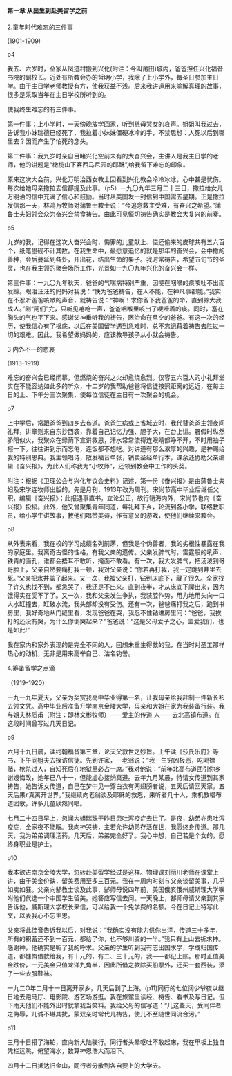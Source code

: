 


#### 第一章 从出生到赴美留学之前 



2.童年时代难忘的三件事

(1901-1909)



p4



我五、六岁时，全家从凤迹村搬到兴化(附注：今叫莆田)城内，爸爸担任兴化福音书院的副校长。近处有所教会办的哲明小学，我除了上小学外，每圣日参加主日学。由于主日学老师教授有方，使我获益不浅。后来我讲道用来喻解真理的故事，很多是采取当年在主日学校所听到的。


使我终生难忘的有三件事。

第一件事：上小学时，一天傍晚放学回家，听到慈母哭女的哀声。姐姐叫我过去，告诉我小妹瑞德已经死了，我拉着小妹妹僵硬冰冷的手，不禁思想：人死以后到哪里去？因而产生了怕死的念头。

第二件事：我九岁时亲自目睹兴化空前未有的大奋兴会，主讲人是我主日学的老师，他的讲题是“橄榄山下客西马尼园的耶稣”,给我留下难忘的印象。

原来这次大会前，兴化万明治西女教士因看到兴化教会冷冷冰冰，心中甚是忧伤。每次给她母亲撒拉去信都提及此事。（p5）一九〇九年三月二十三日，撒拉给女儿万明治的信中充满了信心和鼓励。当时从美国发一封信到中国需五星期。正是撒拉发信那一天，林鸿万牧师对蒲鲁士教士说：“今追念救主受难，有奋兴之希望。”蒲鲁士夫妇领会众为奋兴会禁食祷告。由此可见恒切祷告确实是教会大复兴的前奏。



p5


九岁的我，记得在这次大奋兴会时，悔罪的儿童献上、偿还偷来的皮球共有五六百个，纸笔墨砚不计其数。在我生命中，最愿意追忆的就是那年的奋兴会，会中撒的善种，会后蔓延到各处，开出花，结出生命的果子。我时常祷告，希望五旬节的圣灵，也在我主领的聚会场所工作，光景如一九〇九年兴化的奋兴会一样。

第三件事：一九〇九年秋天，爸爸的气喘病特别严重，因哽在咽喉的痰咳吐不出而发躁。眼泪汪汪的妈妈对我说：“快为爸爸祷告，在人不能，在神凡事都能。”我实在不忍听爸爸咳嗽的声音，就祷告说：“神啊！求你留下我爸爸的命，直到养大我成人。”刚“阿们”完，只听见喀呛一声，爸爸咽喉里咳出了哽噎着的痰。同时，塞在胸头的气也平下来。感谢父神垂听我的祷告，医治命在旦夕的爸爸。有这一次的经历，使我信心有了根底，以后在美国留学遇到急难时，总不忘记藉着祷告去胜过一切的艰难。因此，我希望做妈妈的，应该教导孩子从小就会祷告。



3  内外不一的悲哀

(1913-1919)



难忘的奋兴会已经闭幕，但燃烧的奋兴之火却愈烧愈烈。仅容五六百人的小礼拜堂实在不能容纳如此多的听众，十二岁的我帮助爸爸将信徒按照距离的远近，在每主日的上、下午分三次聚集，使每位信徒在主日有一次聚会的机会。



p7


上中学后，常跟爸爸到四乡去布道。爸爸生病或上省城去时，我代替爸爸主领夜间礼拜，讲章则来自东抄西袭，靠着自己记忆力强、胆子大，在台上讲。暑假时纵然骄阳似火，我聚众在绿荫下宣讲救恩，汗水常常流得连眼睛都睁不开，不时用袖子擦一下。往往讲到乐而忘倦，连饭都不想吃。对讲道有那么浓厚的兴趣，是神赐给我的特别恩典。我主领唱诗，散发福音单张，销卖圣经单行本，课余还协助父亲编辑《奋兴报》，为此人们称我为“小牧师”，还领到教会中工作的头奖。

附注：根据《卫理公会与兴化年议会史料》记述，第一份《奋兴报》是由蒲鲁士夫妇及宋学连牧师出版的，先是月刊，1913年改为周刊。宋尚节高中毕业后继任父职，编辑《奋兴报》；此报遇事直书，立论公正，故行销海内外，宋尚节也向《奋兴报》投稿。此外，他又曾聚集青年同道，每礼拜下乡，轮流到各小学，联络教职员，给小学生讲故事，教他们唱赞美诗，作有意义的游戏，使他们继续来教会。



p8


从外表来看，我在校的学习成绩名列前茅，但我是个伪善者，我的劣根性暴露在我的家庭里。我离奇古怪的性格，有我父亲的遗传。父亲发脾气时，雷霆般的吼声，铁青的面孔，谁都会捂耳不敢听，掩面不敢看。有一次，我大发脾气，把汤泼到哥哥脸上，父亲自然要痛打我一顿，我对父亲说：“你若再打我，我一定跳到井里去死。”父亲把水井盖了起来。又一次，我被父亲打，钻到床底下，藏了很久。全家找了许久也找不到，都急哭了，我还是不出来。直到夜半，才从床底下爬出来，因为饿得实在受不了了。又一次，我和父亲发生争执，我装腔作势，用力地用头向一口大水缸撞去，缸破水流，我头部却没有受伤。还有一次，爸爸痛打我之后，跑到书房里，我好奇地从门缝里看，发现爸爸在哭，我忍不住钻进房里问：“爸爸，我挨打的还没有哭，为什么你倒哭起来？”爸爸说：“这是父母爱子之心，主爱我们，也是如此!”

我在家内和家外表现的是完全不同的人，回想未重生得救的我，在当时对圣工那样热心的动机，无非是用来高举自己、沽名钓誉。


4.筹备留学之点滴

（1919-1920）

一九一九年夏天，父亲为奖赏我高中毕业得第一名，让我母亲给我赶制一件新长衫去领文凭。高中毕业后准备升学南京金陵大学，母亲和大姐在家为我装备行装。我与姐夫林质甫（附注：即林文彬牧师）——爱主的传道
人——去北高镇布道。在这段时间曾写过几天日记。



p9



六月十九日晨，读约翰福音第三章，论天父救世之妙旨。上午读《莎氏乐府》等书，下午同姐夫去探访信徒。先到许家，一老翁说：“我一生穷凶极恶，吃喝嫖赌，枪杀过人，自知死后在地狱里必占一席。”我对他说：“前年北高布道团引你乡谢嫂悔改，她年已八十一，但能虚心接纳真道。去年九月某晨，特请女传道到其家祷告，她告诉女传道，自己在梦中见一穿白衣有两翅膀者说，五天后请回天家。五天后果٣真离开世界。”我继续向老翁谈及耶稣的救恩，来听者几十人，乘机教唱布道团歌，许多儿童欣然同唱。

七月二十四日早上，忽闻大姐瑞珠于昨日患吐泻疫症去世了。是夜，幼弟亦患吐泻疫症，全家夜不能眠。我向神哭祷，主若允许幼弟存活在世，我愿终身传道。那几天，我为弟弟调理汤药。几天后，弟弟完全好了。我心中想，自己若是个女的，愿终身职业是护士。


p10



我本欲进南京金陵大学，忽转赴美留学经过是这样。物理课刘丽川老师在课堂上讲，由于美金价跌，留美费用至多三百元。我在一周内时刻与父亲谈留美事，几乎如痴如狂。父亲向郜教士谈及此事，郜师母说四年前，美国俄亥俄州威斯理大学嘱咐他们代选一个中国学生留美。她答应写信去问。一天晚上，郜师母请父亲到其家告诉他，威斯理大学校长来信，可以给我一个免学费的名额。今在日记上特写此文，以表我心不忘主恩。



父亲将此佳音告诉我以后，对我说：“我确实没有能力供你出洋，传道三十多年，所有的积蓄还不到一百元，都给了你，也不够川资的一半。”我只有上山去祈求神。感谢神，他确实是听了我的呼求。父亲的学生听到我有志出国求学，学成归国传道，都慷慨借款给我，有十元的，有二、三十元的，我——都记上账。那时正值美金跌价，一元美金只值龙洋九角半，因此所借之款除买船票外，还买一套西装，添了一些衣服鞋袜。

一九二O年二月十一日离开家乡，几天后到了上海。(p11)同行的七位阔少爷夜以继日地去跑马厅、电影院、游艺场游逛。我在旅馆里读经、祷告、看书及写日记。但下雨天他们不能外出时就拿我当笑料。我给父母的信写道：“儿这些天，受同伴者之侮辱，儿诚不堪其扰，蒙双亲时常代儿祷告，使儿不至随世同流合污。”



p11


三月十日搭了海轮，直向新大陆驶行。同行者头晕呕吐不敢起床，我在甲板上独自凭栏远眺，俯望海水，数算神恩浩大而泪下。

四月十二日抵达旧金山，同行者分散到各自要上的大学去。
